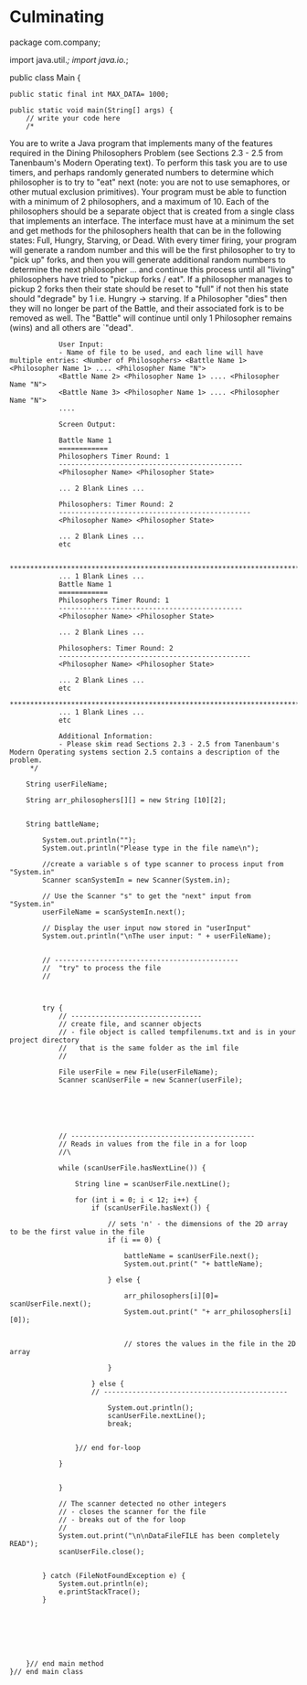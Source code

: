 # Culminating

package com.company;

import java.util.*;
import java.io.*;


public class Main {

    public static final int MAX_DATA= 1000;

    public static void main(String[] args) {
        // write your code here
        /*
   You are to write a Java program that implements many
  of the features required in the Dining Philosophers Problem (see Sections 2.3 - 2.5 from Tanenbaum's Modern
  Operating text). To perform this task you are to use timers, and perhaps randomly generated numbers to determine
  which philosopher is to try to "eat" next (note: you are not to use semaphores, or other mutual
  exclusion primitives). Your program must be able to function with a minimum of 2 philosophers, and a maximum
  of 10. Each of the philosophers should be a separate object that is created from a single class that implements
   an interface. The interface must have at a minimum the set and get methods for the philosophers health that
   can be in the following states: Full, Hungry, Starving, or Dead. With every timer firing, your program will
   generate a random number and this will be the first philosopher to try to "pick up" forks, and then you will
    generate additional random numbers to determine the next philosopher ... and continue this process until all
    "living" philosophers have tried to "pickup forks / eat". If a philosopher manages to pickup 2 forks then their
    state should be reset to "full" if not then his state should "degrade" by 1 i.e. Hungry -> starving.
     If a Philosopher "dies" then they will no longer be part of the Battle, and their associated fork is
     to be removed as well. The "Battle" will continue until only 1 Philosopher remains (wins) and all others are
        `"dead".

                User Input:
                - Name of file to be used, and each line will have multiple entries: <Number of Philosophers> <Battle Name 1> <Philosopher Name 1> .... <Philosopher Name "N">
                <Battle Name 2> <Philosopher Name 1> .... <Philosopher Name "N">
                <Battle Name 3> <Philosopher Name 1> .... <Philosopher Name "N">
                ....

                Screen Output:

                Battle Name 1
                ============
                Philosophers Timer Round: 1
                ---------------------------------------------
                <Philosopher Name> <Philosopher State>

                ... 2 Blank Lines ...

                Philosophers: Timer Round: 2
                -----------------------------------------------
                <Philosopher Name> <Philosopher State>

                ... 2 Blank Lines ...
                etc

                ***************************************************************************************
                ... 1 Blank Lines ...
                Battle Name 1
                ============
                Philosophers Timer Round: 1
                ---------------------------------------------
                <Philosopher Name> <Philosopher State>

                ... 2 Blank Lines ...

                Philosophers: Timer Round: 2
                -----------------------------------------------
                <Philosopher Name> <Philosopher State>

                ... 2 Blank Lines ...
                etc
                ***************************************************************************************
                ... 1 Blank Lines ...
                etc

                Additional Information:
                - Please skim read Sections 2.3 - 2.5 from Tanenbaum's Modern Operating systems section 2.5 contains a description of the problem.
         */

        String userFileName;

        String arr_philosophers[][] = new String [10][2];


        String battleName;

            System.out.println("");
            System.out.println("Please type in the file name\n");

            //create a variable s of type scanner to process input from "System.in"
            Scanner scanSystemIn = new Scanner(System.in);

            // Use the Scanner "s" to get the "next" input from "System.in"
            userFileName = scanSystemIn.next();

            // Display the user input now stored in "userInput"
            System.out.println("\nThe user input: " + userFileName);


            // ---------------------------------------------
            //  "try" to process the file
            //



            try {
                // --------------------------------
                // create file, and scanner objects
                // - file object is called tempfilenums.txt and is in your project directory
                //   that is the same folder as the iml file
                //

                File userFile = new File(userFileName);
                Scanner scanUserFile = new Scanner(userFile);






                // ---------------------------------------------
                // Reads in values from the file in a for loop
                //\

                while (scanUserFile.hasNextLine()) {

                    String line = scanUserFile.nextLine();

                    for (int i = 0; i < 12; i++) {
                        if (scanUserFile.hasNext()) {

                            // sets 'n' - the dimensions of the 2D array to be the first value in the file
                            if (i == 0) {

                                battleName = scanUserFile.next();
                                System.out.print(" "+ battleName);

                            } else {

                                arr_philosophers[i][0]= scanUserFile.next();
                                System.out.print(" "+ arr_philosophers[i][0]);


                                // stores the values in the file in the 2D array

                            }

                        } else {
                        // ---------------------------------------------

                            System.out.println();
                            scanUserFile.nextLine();
                            break;


                    }// end for-loop

                }


                }

                // The scanner detected no other integers
                // - closes the scanner for the file
                // - breaks out of the for loop
                //
                System.out.print("\n\nDataFileFILE has been completely READ");
                scanUserFile.close();


            } catch (FileNotFoundException e) {
                System.out.println(e);
                e.printStackTrace();
            }







        }// end main method
    }// end main class

